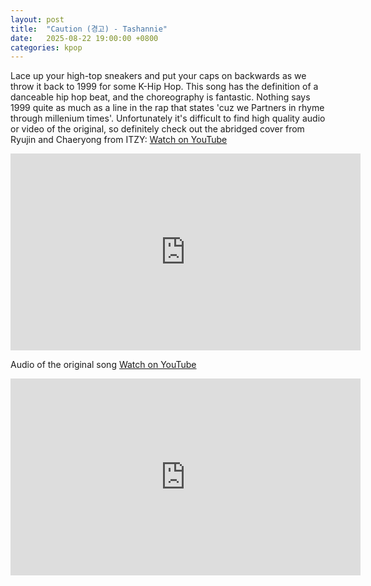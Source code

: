 ```yaml
---
layout: post
title:  "Caution (경고) - Tashannie"
date:   2025-08-22 19:00:00 +0800
categories: kpop
---
```


Lace up your high-top sneakers and put your caps on backwards as we throw it back to 1999 for some K-Hip Hop. This song has the definition of a danceable hip hop beat, and the choreography is fantastic. Nothing says 1999 quite as much as a line in the rap that states 'cuz we Partners in rhyme through millenium times'. Unfortunately it's difficult to find high quality audio or video of the original, so definitely check out the abridged cover from Ryujin and Chaeryong from ITZY: <a href="https://www.youtube.com/watch?v=3upBnZjW1QM">Watch on YouTube</a> 

<iframe width="560" height="315" src="https://www.youtube.com/embed/3upBnZjW1QM" title="YouTube video player" frameborder="0" allowfullscreen></iframe>

Audio of the original song <a href="https://www.youtube.com/watch?v=Nm-E1l3neH8">Watch on YouTube</a> 

<iframe width="560" height="315" src="https://www.youtube.com/embed/Nm-E1l3neH8" title="YouTube video player" frameborder="0" allowfullscreen></iframe>